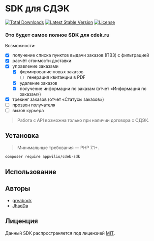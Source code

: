 # SDK для СДЭК

[![Total Downloads](https://poser.pugx.org/appwilio/cdek-sdk/downloads)](https://packagist.org/packages/appwilio/cdek-sdk)
[![Latest Stable Version](https://poser.pugx.org/appwilio/cdek-sdk/version)](https://packagist.org/packages/appwilio/cdek-sdk)
[![License](https://poser.pugx.org/appwilio/cdek-sdk/license)](https://packagist.org/packages/appwilio/cdek-sdk)

### Это будет самое полное SDK для cdek.ru

Возможности:

- [x] получение списка пунктов выдачи заказов (ПВЗ) с фильтрацией
- [x] расчёт стоимости доставки
- [x] управление заказами
  - [x] формирование новых заказов
    - [ ] генерация квитанции в PDF
  - [x] удаление заказов
  - [x] получение информации по заказам (отчет «Информация по заказам»)
- [x] трекинг заказов (отчет «Статусы заказов»)
- [ ] прозвон получателя
- [ ] вызов курьера

> Работа с API возможна только при наличии договора с СДЭК.

## Установка

> Минимальные требования — PHP 7.1+.

```bash
composer require appwilio/cdek-sdk
```

## Использование


## Авторы

- [greabock](https://github.com/greabock)
- [JhaoDa](https://github.com/jhaoda)

## Лиценция

Данный SDK распространяется под лицензией [MIT](http://opensource.org/licenses/MIT).
